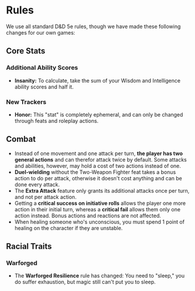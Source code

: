 # Rules

We use all standard D&D 5e rules, though we have made these following changes for our own games:

## Core Stats

### Additional Ability Scores

- **Insanity:** To calculate, take the sum of your Wisdom and Intelligence ability scores and half it.

### New Trackers

- **Honor:** This "stat" is completely ephemeral, and can only be changed through feats and roleplay actions.

## Combat

- Instead of one movement and one attack per turn, **the player has two general actions** and can therefor attack twice by default. Some attacks and abilities, however, may hold a cost of two actions instead of one.
- **Duel-wielding** without the Two-Weapon Fighter feat takes a bonus action to do per attack, otherwise it doesn't cost anything and can be done every attack.
- The **Extra Attack** feature only grants its additional attacks once per turn, and not per attack action.
- Getting a **critical success on initiative rolls** allows the player one more action in their initial turn, whereas a **critical fail** allows them only one action instead. Bonus actions and reactions are not affected.
- When healing someone who's unconscious, you must spend 1 point of healing on the character if they are unstable.

## Racial Traits

### Warforged

- The **Warforged Resilience** rule has changed: You need to "sleep," you do suffer exhaustion, but magic still can't put you to sleep.

